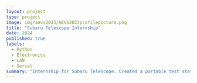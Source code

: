 ```yaml
---
layout: project
type: project
image: img/aevs2023/AEVS2023profilepicture.png
title: "Subaru Telescope Internship"
date: 2024
published: true
labels:
  - Python
  - Electronics
  - LAN
  - Serial
summary: "Internship for Subaru Telescope. Created a portable test station for sensors at the summit."
---
```

